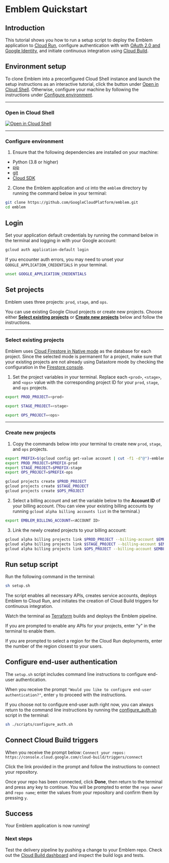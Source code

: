 # Emblem Quickstart
<!-- This is a general tutorial that can be used in Cloud Shell or locally. -->

## Introduction

This tutorial shows you how to run a setup script to deploy the Emblem application to [Cloud Run](https://cloud.google.com/run), configure authentication with with [OAuth 2.0 and Google Identity](https://developers.google.com/identity/protocols/oauth2), and initiate continuous integration using [Cloud Build](https://cloud.google.com/build).

## Environment setup

To clone Emblem into a preconfigured Cloud Shell instance and launch the setup instructions as an interactive tutorial, click the button under [Open in Cloud Shell](#open-in-cloud-shell). Otherwise, configure your machine by following the instructions under [Configure environment](#configure-environment).

---
### Open in Cloud Shell

[![Open in Cloud Shell](https://gstatic.com/cloudssh/images/open-btn.svg)](https://ssh.cloud.google.com/cloudshell/editor?cloudshell_git_repo=https%3A%2F%2Fgithub.com%2FGoogleCloudPlatform%2Femblem&cloudshell_tutorial=docs%2Ftutorials%2Fsetup-walkthrough.md)


---
### Configure environment

1. Ensure that the following dependencies are installed on your machine:
* Python (3.8 or higher)
* [pip](https://pypi.org/project/pip/)
* [git](https://github.com)
* [Cloud SDK](https://cloud.google.com/sdk/docs/install)

2. Clone the Emblem application and `cd` into the `emblem` directory by running the command below in your terminal:
  ```bash
  git clone https://github.com/GoogleCloudPlatform/emblem.git
  cd emblem
  ```


## Login
Set your application default credentials by running the command below in the terminal and logging in with your Google account:

```bash
gcloud auth application-default login
```

If you encounter auth errors, you may need to unset your `GOOGLE_APPLICATION_CREDENTIALS` in your terminal.

```bash
unset GOOGLE_APPLICATION_CREDENTIALS
```

## Set projects

Emblem uses three projects: `prod`, `stage`, and `ops`. 

You can use existing Google Cloud projects or create new projects. Choose either **[Select existing projects](#select-existing-projects)** or **[Create new projects](create-new-projects)** below and follow the instructions.

---

### Select existing projects

Emblem uses [Cloud Firestore in Native mode](https://cloud.google.com/datastore/docs/firestore-or-datastore#in_native_mode) as the database for each project. Since the selected mode is permanent for a project, make sure that your existing projects are not already using Datastore mode by checking the configuration in the [Firestore console](https://console.cloud.google.com/firestore).


1. Set the project variables in your terminal. Replace each `<prod>`, `<stage>`, and `<ops>` value with the corresponding project ID for your `prod`, `stage`, and `ops` projects.

  ```bash
  export PROD_PROJECT=<prod>
  ```
  ```bash
  export STAGE_PROJECT=<stage>
  ```
  ```bash
  export OPS_PROJECT=<ops>
  ```

---

### Create new projects

1. Copy the commands below into your terminal to create new `prod`, `stage`, and `ops` projects.
  ```bash
  export PREFIX=$(gcloud config get-value account | cut -f1 -d"@")-emblem
  export PROD_PROJECT=$PREFIX-prod
  export STAGE_PROJECT=$PREFIX-stage
  export OPS_PROJECT=$PREFIX-ops

  gcloud projects create $PROD_PROJECT
  gcloud projects create $STAGE_PROJECT
  gcloud projects create $OPS_PROJECT
  ```
2. Select a billing account and set the variable below to the **Account ID** of your billing account. (You can view your existing billing accounts by running `gcloud alpha billing accounts list` in the terminal.)
  ```bash
  export EMBLEM_BILLING_ACCOUNT=<ACCOUNT ID>
  ```

3. Link the newly created projects to your billing account:
  ```bash
  gcloud alpha billing projects link $PROD_PROJECT --billing-account $EMBLEM_BILLING_ACCOUNT
  gcloud alpha billing projects link $STAGE_PROJECT --billing-account $EMBLEM_BILLING_ACCOUNT
  gcloud alpha billing projects link $OPS_PROJECT --billing-account $EMBLEM_BILLING_ACCOUNT
  ```  

## Run setup script

Run the following command in the terminal:
```bash
sh setup.sh
```

The script enables all necessary APIs, creates service accounts, deploys Emblem to Cloud Run, and initiates the creation of Cloud Build triggers for continuous integration.

Watch the terminal as [Terraform](https://terraform.io) builds and deploys the Emblem pipeline.

If you are prompted to enable any APIs for your projects, enter "y" in the terminal to enable them.

If you are prompted to select a region for the Cloud Run deployments, enter the number of the region closest to your users. 

## Configure end-user authentication

The `setup.sh` script includes command line instructions to configure end-user authentication.

When you receive the prompt `"Would you like to configure end-user authentication?"`, enter `y` to proceed with the instructions.

If you choose not to configure end-user auth right now, you can always return to the command line instructions by running the [configure_auth.sh](./scripts/configure_auth.sh) script in the terminal:

```bash
sh ./scripts/configure_auth.sh
```

## Connect Cloud Build triggers

When you receive the prompt below:
`Connect your repos: https://console.cloud.google.com/cloud-build/triggers/connect`

Click the link provided in the prompt and follow the instructions to connect your repository. 

Once your repo has been connected, click **Done**, then return to the terminal and press any key to continue. You will be prompted to enter the `repo owner` and `repo name`; enter the values from your repository and confirm them by pressing `y`.

## Success

Your Emblem application is now running!

### Next steps
Test the delivery pipeline by pushing a change to your Emblem repo. Check out the [Cloud Build dashboard](https://console.cloud.google.com/cloud-build/builds) and inspect the build logs and tests.
